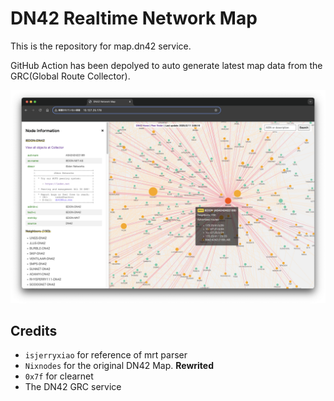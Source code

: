 # DN42 Realtime Network Map

This is the repository for map.dn42 service.

GitHub Action has been depolyed to auto generate latest map data from the GRC(Global Route Collector).

![DN42 Network Map Screenshot](./screenshot.png)

## Credits

- ```isjerryxiao``` for reference of mrt parser
- ```Nixnodes``` for the original DN42 Map. **Rewrited**
- ```0x7f``` for clearnet
- The DN42 GRC service
